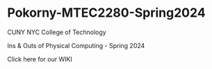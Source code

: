 # Pokorny-MTEC2280-Spring2024

CUNY NYC College of Technology

Ins & Outs of Physical Computing - Spring 2024

Click here for our WIKI
